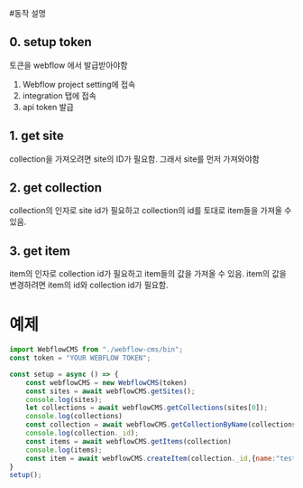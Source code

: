 #동작 설명
## 0. setup token
토큰을 webflow 에서 발급받아야함
1. Webflow project setting에 접속
2. integration 탭에 접속
3. api token 발급

## 1. get site
collection을 가져오려면 site의 ID가 필요함.
그래서 site를 먼저 가져와야함

## 2. get collection
collection의 인자로 site id가 필요하고
collection의 id를 토대로 item들을 가져올 수 있음.

## 3. get item
item의 인자로 collection id가 필요하고
item들의 값을 가져올 수 있음.
item의 값을 변경하려면 item의 id와 collection id가 필요함.


# 예제
```js
import WebflowCMS from "./webflow-cms/bin";
const token = "YOUR WEBFLOW TOKEN";

const setup = async () => {
    const webflowCMS = new WebflowCMS(token)
    const sites = await webflowCMS.getSites();
    console.log(sites);
    let collections = await webflowCMS.getCollections(sites[0]);
    console.log(collections)
    const collection = await webflowCMS.getCollectionByName(collections,"TestCollections");
    console.log(collection._id);
    const items = await webflowCMS.getItems(collection)
    console.log(items);
    const item = await webflowCMS.createItem(collection._id,{name:"testitem2",slug:"testitem2",testnumber:1234,_draft: false,_archived: false,})
}
setup();

```
